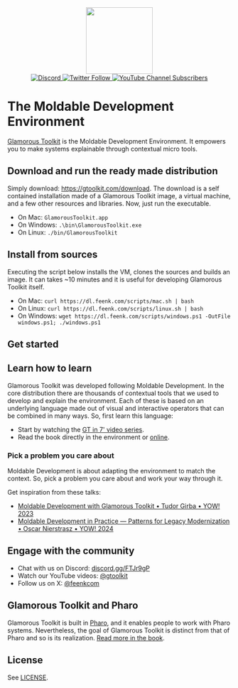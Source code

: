 <div align="center">
  <div>
  <a href="https://gtoolkit.com" target="_blank">
     <img src="doc/gtoolkit.png" height=150/>
  </a>
  </div>
     
  <div>
    <a href="https://discord.gg/FTJr9gP" target="_blank">
      <img alt="Discord" src="https://img.shields.io/discord/729445214812504107?color=green&label=chat&logo=discord&logoColor=white&style=flat-square">
    </a>
    <a href="https://twitter.com/feenkcom" target="_blank">
      <img alt="Twitter Follow" src="https://img.shields.io/twitter/follow/feenkcom?color=blue&label=%40feenkcom&logo=twitter&logoColor=white&style=flat-square">
    </a>
    <a href="https://youtube.com/@gtoolkit" target="_blank">
      <img alt="YouTube Channel Subscribers" src="https://img.shields.io/youtube/channel/subscribers/UClLZHVq_-2D2-iI4rA2O8Ug?color=red&label=%40gtoolkit&logo=youtube&logoColor=white&style=flat-square">
    </a>
  </div>
</div>

# The Moldable Development Environment
[Glamorous Toolkit](https://gtoolkit.com) is the Moldable Development Environment. It empowers you to make systems explainable through contextual micro tools.

## Download and run the ready made distribution

Simply download: https://gtoolkit.com/download.
The download is a self contained installation made of a Glamorous Toolkit image, a virtual machine, and a few other resources and libraries.
Now, just run the executable.
- On Mac: `GlamorousToolkit.app`
- On Windows: `.\bin\GlamorousToolkit.exe`
- On Linux: `./bin/GlamorousToolkit`

## Install from sources

Executing the script below installs the VM, clones the sources and builds an image. It can takes ~10 minutes and it is useful for developing Glamorous Toolkit itself.

- On Mac: `curl https://dl.feenk.com/scripts/mac.sh | bash`
- On Linux: `curl https://dl.feenk.com/scripts/linux.sh | bash`
- On Windows: `wget https://dl.feenk.com/scripts/windows.ps1 -OutFile windows.ps1; ./windows.ps1`

## Get started

## Learn how to learn

Glamorous Toolkit was developed following Moldable Development. In the core distribution there are thousands of contextual tools that we used to develop and explain the environment. Each of these is based on an underlying language made out of visual and interactive operators that can be combined in many ways. So, first learn this language:
- Start by watching the [GT in 7' video series](https://youtu.be/-vFwfwy5WZA?list=PLfrs5bwLJOoAaHvQGSLeKpHWmFuZXPUTJ).
- Read the book directly in the environment or [online](https://book.gtoolkit.com).

### Pick a problem you care about
Moldable Development is about adapting the environment to match the context. So, pick a problem you care about and work your way through it.

Get inspiration from these talks:
- [Moldable Development with Glamorous Toolkit • Tudor Girba • YOW! 2023](https://youtu.be/_ztGZpo9I9E?si=Vy9RmLoItw9KXJFT)
- [Moldable Development in Practice — Patterns for Legacy Modernization • Oscar Nierstrasz • YOW! 2024](https://youtu.be/F_-z0aC7Pnk?si=bJQHHet5ybSEOiUN)

## Engage with the community
- Chat with us on Discord: [discord.gg/FTJr9gP](https://discord.gg/FTJr9gP)
- Watch our YouTube videos: [@gtoolkit](https://www.youtube.com/@gtoolkit)
- Follow us on X: [@feenkcom](https://twitter.com/feenkcom)

## Glamorous Toolkit and Pharo
Glamorous Toolkit is built in [Pharo](https://pharo.org), and it enables people to work with Pharo systems. Nevertheless, the goal of Glamorous Toolkit is distinct from that of Pharo and so is its realization. [Read more in the book](https://book.gtoolkit.com/glamorous-toolkit-and-pharo-6k5konpjjknm9u90y4t6le5po).

## License

See [LICENSE](LICENSE).
